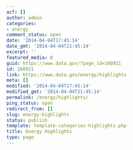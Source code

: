 ```yaml
---
acf: []
author: admin
categories:
- energy
comment_status: open
date: '2014-04-04T17:45:14'
date_gmt: '2014-04-04T21:45:14'
excerpt: ''
featured_media: 0
guid: https://www.data.gov/?page_id=160921
id: 160921
link: https://www.data.gov/energy/highlights
meta: []
modified: '2014-04-04T17:45:14'
modified_gmt: '2014-04-04T21:45:14'
permalink: /energy/highlights/
ping_status: open
redirect_from: []
slug: energy-highlights
status: publish
template: template-categories-highlights.php
title: Energy Highlights
type: page
---
```


